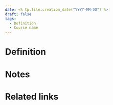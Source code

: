 ```yaml
---
date: <% tp.file.creation_date("YYYY-MM-DD") %>
draft: false
tags:
  - Definition
  - Course name
---
```


# Definition

# Notes

# Related links